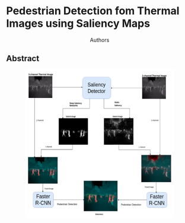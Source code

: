 
# Pedestrian Detection fom Thermal Images using Saliency Maps

<center>Authors</center>

## Abstract

<p><center>
<img src="Block_Diagram_Final_compact.png" width="400" height="400" align="center"/>
</p></center>
